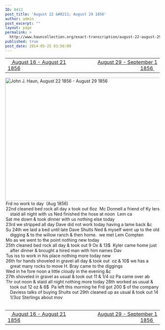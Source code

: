 ```yaml
---
ID: 8412
post_title: 'August 22 &#8211; August 29 1856'
author: admin
post_excerpt: ""
layout: page
permalink: >
  http://www.hauncollection.org/exact-transcription/august-22-august-29-1856/
published: true
post_date: 2014-05-25 03:56:09
---
```

<table style="width: 100%;" align="center">
<tbody>
<tr>
<td width="50%"><a title="August 16 – August 21 1856" href="http://www.hauncollection.org/version-2/version-ii-series-i/august-16-august-21-1856/"><img src="https://lh3.googleusercontent.com/-EFJpxxNiPNw/VqgtWBCZrMI/AAAAAAAAAFU/WfY4lPFWWkg/s800-Ic42/Soeb-Plain-Arrows-8-10px.png" alt="" width="10" height="10" /> August 16 - August 21 1856</a></td>
<td style="text-align: right;"><a title="August 29 – September 1 1856" href="http://www.hauncollection.org/version-2/version-ii-series-i/august-29-september-1-1856/"> August 29 - September 1 1856 <img src="https://lh3.googleusercontent.com/-67k0cYlpXHw/VqgtWKz1MXI/AAAAAAAAAFU/k9PW_Piyurk/s800-Ic42/Soeb-Plain-Arrows-5-10px.png" alt="" width="10" height="10" /></a></td>
</tr>
</tbody>
</table>
<a href="http://www.hauncollection.org/wp-content/uploads/John Haun/JJH_197_August 22 1856 - August 29 1856.JPG" target="_blank" rel="noopener"><img class="alignnone wp-image-2426 size-large" src="http://www.hauncollection.org/wp-content/uploads/John Haun/JJH_197_August 22 1856 - August 29 1856-1024x682.jpg" alt="John J. Haun, August 22 1856 - August 29 1856" width="604" height="402" /></a>
<div style="text-indent: -1em; padding-left: 16px;">Frd no work to day  (Aug 1856)</div>
<div style="text-indent: -1em; padding-left: 16px;">22nd cleaned bed rock all day x took out 6oz  Mc Donnell a friend of Ky
lers staid all night with us Ned finished the hose at noon  Lem ca</div>
<div style="text-indent: -1em; padding-left: 16px;">Sat me down &amp; took dinner with us nothing else today</div>
<div style="text-indent: -1em; padding-left: 16px;">23rd we stripped all day Dave did not work today having a lame back &amp;c</div>
<div style="text-indent: -1em; padding-left: 16px;">Su 24th we laid a bed until late Dave Shults Ned &amp; myself went up to the
old digging &amp; to the willow ranch &amp; then home.  we met Lem Compten</div>
<div style="text-indent: -1em; padding-left: 16px;">Mo as we went to the point nothing new today</div>
<div style="text-indent: -1em; padding-left: 16px;">25th cleaned bed rock all day &amp; took out 9 Ox &amp; 13$  Kyler came home
just after dinner &amp; brought a hired man with him names Dav</div>
<div style="text-indent: -1em; padding-left: 16px;">Tus iss to work in his place nothing more today new</div>
<div style="text-indent: -1em; padding-left: 16px;">26th for hands shoveled in gravel all day &amp; took out  oz &amp; 10$ we
has a great many rocks to move H. Bray came to the diggings</div>
<div style="text-indent: -1em; padding-left: 16px;">Wed in he fore noon a little cloudy in the evening &amp;c</div>
<div style="text-indent: -1em; padding-left: 16px;">27th shoveled in gravel as usual &amp; took out 11 &amp; 1/4 oz Pa came over ab</div>
<div style="text-indent: -1em; padding-left: 16px;">Thr out noon &amp; staid all night nothing more today
28th worked as usual &amp; took out 12 oz &amp; 6$  Pa left this morning he
Frd got 200 $ of the company Daviess talks of buying Shults out
29th cleaned up as usual &amp; took out 14 1/3oz Sterlings about mov</div>
&nbsp;
<table style="width: 100%;" align="center">
<tbody>
<tr>
<td width="50%"><a title="August 16 – August 21 1856" href="http://www.hauncollection.org/version-2/version-ii-series-i/august-16-august-21-1856/"><img src="https://lh3.googleusercontent.com/-EFJpxxNiPNw/VqgtWBCZrMI/AAAAAAAAAFU/WfY4lPFWWkg/s800-Ic42/Soeb-Plain-Arrows-8-10px.png" alt="" width="10" height="10" /> August 16 - August 21 1856</a></td>
<td style="text-align: right;"><a title="August 29 – September 1 1856" href="http://www.hauncollection.org/version-2/version-ii-series-i/august-29-september-1-1856/"> August 29 - September 1 1856 <img src="https://lh3.googleusercontent.com/-67k0cYlpXHw/VqgtWKz1MXI/AAAAAAAAAFU/k9PW_Piyurk/s800-Ic42/Soeb-Plain-Arrows-5-10px.png" alt="" width="10" height="10" /></a></td>
</tr>
</tbody>
</table>